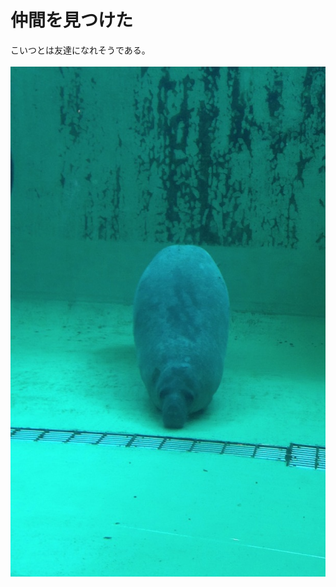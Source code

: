 # 仲間を見つけた
こいつとは友達になれそうである。<br />
<br />
<a href="写真-2013-06-02-12-23-24.jpg"><img src="写真-2013-06-02-12-23-24.jpg" alt="写真 2013-06-02 12 23 24" width="612" height="816" class="aligncenter size-full wp-image-620" /></a>
